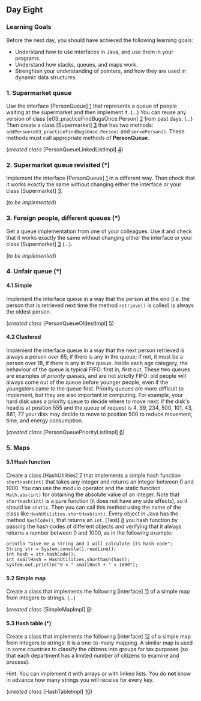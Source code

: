 ## Day Eight

### Learning Goals

Before the next day, you should have achieved the following learning goals:
  * Understand how to use interfaces in Java, and use them in your programs.
  * Understand how stacks, queues, and maps work.
  * Strenghten your understanding of pointers, and how they are used in dynamic data structures.

### 1. Supermarket queue

Use the interface [PersonQueue] [1] that represents a queue of people waiting at the supermarket and then implement it. (...)
You can reuse any version of class [e03_practiceFindBugsOnce.Person] [2] from past days. (...) Then create a class [Supermarket] [3] that has two methods:
`addPerson(e03_practiceFindBugsOnce.Person)` and `servePerson()`. These methods must call appropriate methods of **PersonQueue**.

(*created class* [PersonQueueLinkedListImpl] [4])

### 2. Supermarket queue revisited (*)

Implement the interface [PersonQueue] [1] in a different way. Then check that it works exactly the same without 
changing either the interface or your class [Supermarket] [3].

(*to be implemented*)

### 3. Foreign people, different queues (*)

Get a queue implementation from one of your colleagues. Use it and check that it works exactly the same
without changing either the interface or your class [Supermarket] [3] (...).

(*to be implemented*)

### 4. Unfair queue (*)

#### 4.1 Simple

Implement the interface queue in a way that the person at the end (i.e. the person that is retrieved
next time the method `retrieve()` is called) is always the oldest person.

(*created class* [PersonQueueOldestImpl] [5])

#### 4.2 Clustered

Implement the interface queue in a way that the next person retrieved is always a person over 65, if there is any
in the queue; if not, it must be a person over 18, if there is any in the queue. Inside each age category, the behaviour
of the queue is typical FIFO: first in, first out.
These two queues are examples of *priority queues*, and are not strictly FIFO: old people will always come out of the queue
before younger people, even if the youngsters came to the queue first. Priority queues are more difficult to implement, but 
they are also important in computing. For example, your hard disk uses a priority queue to decide where to move next: if the 
disk's head is at position 555 and the queue of request is
	4, 99, 234, 500, 101, 43, 881, 77
your disk may decide to move to position 500 to reduce movement, time, and energy consumption.

(*created class* [PersonQueuePriorityListImpl] [6])

### 5. Maps

#### 5.1 Hash function

Create a class [HashUtilities] [7] that implements a simple hash function `shortHash(int)` that takes any integer
and returns an integer between 0 and 1000. You can use the modulo operator and the static funciton `Math.abs(int)`
for obtaining the absolute value of an integer.
Note that `shortHash(int)` is a pure function (it does not have any side effects), so it should be `static`. 
Then you can call this method using the name of the class like `HashUtilities.shortHash(int)`.
Every object in Java has the method `hashCode()`, that returns an `int`.
[Test] [8] you hash function by passing the hash codes of different objects and verifying that it always returns
a number between 0 and 1000, as in the following example:

```
println "Give me a string and I will calculate its hash code";
String str = System.console().readLine();
int hash = str.hashCode();
int smallHash = HashUtilities.shorthash(hash);
System.out.println("0 < " smallHash + " < 1000");
```

#### 5.2 Simple map

Create a class that implements the following [interface] [11] of a simple map from integers to strings. (...)

(*created class* [SimpleMapImpl] [9])

#### 5.3 Hash table (*)

Create a class that implements the following [interface] [12] of a simple map from integers to strings:
it is a one-to-many mapping. A similar map is used in some countries to classify the citizens into groups
for tax purposes (so that each department has a limited number of citizens to examine and process).

Hint: You can implement it with arrays or with linked lists. You do **not** know in advance how many strings
you will receive for every key.

(*created class* [HashTableImpl] [10])

	




[1]: https://github.com/BBK-PiJ-2014-21/Lab-Exercises/blob/master/day08/E01-02-03-04-Supermarket-Revisited-Foreign-UnfairQueue/PersonQueue.java
[2]: https://github.com/BBK-PiJ-2014-21/Lab-Exercises/blob/master/day08/E01-02-03-04-Supermarket-Revisited-Foreign-UnfairQueue/e03_practiceFindBugsOnce.Person.java
[3]: https://github.com/BBK-PiJ-2014-21/Lab-Exercises/blob/master/day08/e01_to_04_queues/Supermarket.java
[4]: https://github.com/BBK-PiJ-2014-21/Lab-Exercises/blob/master/day08/e01_to_04_queues/PersonQueueLinkedListImpl.java
[5]: https://github.com/BBK-PiJ-2014-21/Lab-Exercises/blob/master/day08/e01_to_04_queues/PersonQueueOldestImpl.java
[6]: https://github.com/BBK-PiJ-2014-21/Lab-Exercises/blob/master/day08/e01_to_04_queues/PersonQueuePriorityListImpl.java
[7]: https://github.com/BBK-PiJ-2014-21/Lab-Exercises/blob/master/day08/e05_maps/HashUtilities.java
[8]: https://github.com/BBK-PiJ-2014-21/Lab-Exercises/blob/master/day08/e05_maps/HashTest.java
[9]: https://github.com/BBK-PiJ-2014-21/Lab-Exercises/blob/master/day08/e05_maps/SimpleMapImpl.java
[10]: https://github.com/BBK-PiJ-2014-21/Lab-Exercises/blob/master/day08/e05_maps/HashTableImpl.java
[11]: https://github.com/BBK-PiJ-2014-21/Lab-Exercises/blob/master/day08/e05_maps/SimpleMap.java
[12]: https://github.com/BBK-PiJ-2014-21/Lab-Exercises/blob/master/day08/e05_maps/HashTable.java